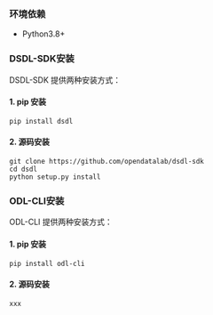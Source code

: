 ### **环境依赖**

- Python3.8+

### **DSDL-SDK安装**


DSDL-SDK 提供两种安装方式：
#### 1. pip 安装

```shell
pip install dsdl
```

#### 2. 源码安装

```shell
git clone https://github.com/opendatalab/dsdl-sdk
cd dsdl
python setup.py install
```


### **ODL-CLI安装**


ODL-CLI 提供两种安装方式：
#### 1. pip 安装

```shell
pip install odl-cli
```

#### 2. 源码安装

```shell
xxx
```
